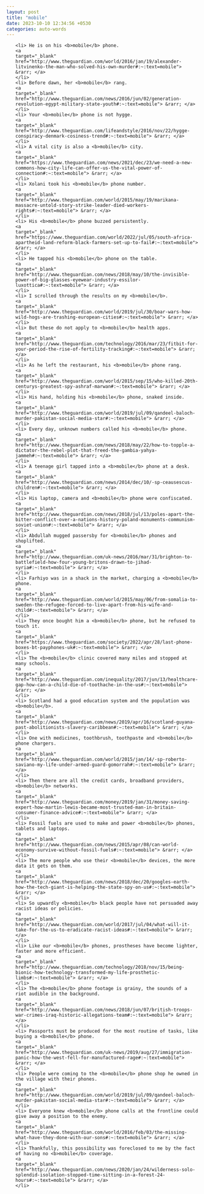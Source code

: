 ```yaml
---
layout: post
title: "mobile"
date: 2023-10-10 12:34:56 +0530
categories: auto-words
---
```

<ol>

    <li> He is on his <b>mobile</b> phone.
    <a 
    target="_blank" 
    href="http://www.theguardian.com/world/2016/jan/19/alexander-litvinenko-the-man-who-solved-his-own-murder#:~:text=mobile"> &rarr; </a>
    </li>
    <li> Before dawn, her <b>mobile</b> rang.
    <a 
    target="_blank" 
    href="http://www.theguardian.com/news/2016/jun/02/generation-revolution-egypt-military-state-youth#:~:text=mobile"> &rarr; </a>
    </li>
    <li> Your <b>mobile</b> phone is not hygge.
    <a 
    target="_blank" 
    href="http://www.theguardian.com/lifeandstyle/2016/nov/22/hygge-conspiracy-denmark-cosiness-trend#:~:text=mobile"> &rarr; </a>
    </li>
    <li> A vital city is also a <b>mobile</b> city.
    <a 
    target="_blank" 
    href="https://www.theguardian.com/news/2021/dec/23/we-need-a-new-commons-how-city-life-can-offer-us-the-vital-power-of-connection#:~:text=mobile"> &rarr; </a>
    </li>
    <li> Xolani took his <b>mobile</b> phone number.
    <a 
    target="_blank" 
    href="http://www.theguardian.com/world/2015/may/19/marikana-massacre-untold-story-strike-leader-died-workers-rights#:~:text=mobile"> &rarr; </a>
    </li>
    <li> His <b>mobile</b> phone buzzed persistently.
    <a 
    target="_blank" 
    href="https://www.theguardian.com/world/2022/jul/05/south-africa-apartheid-land-reform-black-farmers-set-up-to-fail#:~:text=mobile"> &rarr; </a>
    </li>
    <li> He tapped his <b>mobile</b> phone on the table.
    <a 
    target="_blank" 
    href="http://www.theguardian.com/news/2018/may/10/the-invisible-power-of-big-glasses-eyewear-industry-essilor-luxottica#:~:text=mobile"> &rarr; </a>
    </li>
    <li> I scrolled through the results on my <b>mobile</b>.
    <a 
    target="_blank" 
    href="http://www.theguardian.com/world/2019/jul/30/boar-wars-how-wild-hogs-are-trashing-european-cities#:~:text=mobile"> &rarr; </a>
    </li>
    <li> But these do not apply to <b>mobile</b> health apps.
    <a 
    target="_blank" 
    href="http://www.theguardian.com/technology/2016/mar/23/fitbit-for-your-period-the-rise-of-fertility-tracking#:~:text=mobile"> &rarr; </a>
    </li>
    <li> As he left the restaurant, his <b>mobile</b> phone rang.
    <a 
    target="_blank" 
    href="http://www.theguardian.com/world/2015/sep/15/who-killed-20th-centurys-greatest-spy-ashraf-marwan#:~:text=mobile"> &rarr; </a>
    </li>
    <li> His hand, holding his <b>mobile</b> phone, snaked inside.
    <a 
    target="_blank" 
    href="http://www.theguardian.com/world/2019/jul/09/qandeel-baloch-murder-pakistan-social-media-star#:~:text=mobile"> &rarr; </a>
    </li>
    <li> Every day, unknown numbers called his <b>mobile</b> phone.
    <a 
    target="_blank" 
    href="http://www.theguardian.com/news/2018/may/22/how-to-topple-a-dictator-the-rebel-plot-that-freed-the-gambia-yahya-jammeh#:~:text=mobile"> &rarr; </a>
    </li>
    <li> A teenage girl tapped into a <b>mobile</b> phone at a desk.
    <a 
    target="_blank" 
    href="http://www.theguardian.com/news/2014/dec/10/-sp-ceausescus-children#:~:text=mobile"> &rarr; </a>
    </li>
    <li> His laptop, camera and <b>mobile</b> phone were confiscated.
    <a 
    target="_blank" 
    href="http://www.theguardian.com/news/2018/jul/13/poles-apart-the-bitter-conflict-over-a-nations-history-poland-monuments-communism-soviet-union#:~:text=mobile"> &rarr; </a>
    </li>
    <li> Abdullah mugged passersby for <b>mobile</b> phones and shoplifted.
    <a 
    target="_blank" 
    href="http://www.theguardian.com/uk-news/2016/mar/31/brighton-to-battlefield-how-four-young-britons-drawn-to-jihad-syria#:~:text=mobile"> &rarr; </a>
    </li>
    <li> Farhiyo was in a shack in the market, charging a <b>mobile</b> phone.
    <a 
    target="_blank" 
    href="http://www.theguardian.com/world/2015/may/06/from-somalia-to-sweden-the-refugee-forced-to-live-apart-from-his-wife-and-child#:~:text=mobile"> &rarr; </a>
    </li>
    <li> They once bought him a <b>mobile</b> phone, but he refused to touch it.
    <a 
    target="_blank" 
    href="https://www.theguardian.com/society/2022/apr/28/last-phone-boxes-bt-payphones-uk#:~:text=mobile"> &rarr; </a>
    </li>
    <li> The <b>mobile</b> clinic covered many miles and stopped at many schools.
    <a 
    target="_blank" 
    href="http://www.theguardian.com/inequality/2017/jun/13/healthcare-gap-how-can-a-child-die-of-toothache-in-the-us#:~:text=mobile"> &rarr; </a>
    </li>
    <li> Scotland had a good education system and the population was <b>mobile</b>.
    <a 
    target="_blank" 
    href="http://www.theguardian.com/news/2019/apr/16/scotland-guyana-past-abolitionists-slavery-caribbean#:~:text=mobile"> &rarr; </a>
    </li>
    <li> One with medicines, toothbrush, toothpaste and <b>mobile</b> phone chargers.
    <a 
    target="_blank" 
    href="http://www.theguardian.com/world/2015/jan/14/-sp-roberto-saviano-my-life-under-armed-guard-gomorrah#:~:text=mobile"> &rarr; </a>
    </li>
    <li> Then there are all the credit cards, broadband providers, <b>mobile</b> networks.
    <a 
    target="_blank" 
    href="http://www.theguardian.com/money/2019/jan/31/money-saving-expert-how-martin-lewis-became-most-trusted-man-in-britain-consumer-finance-advice#:~:text=mobile"> &rarr; </a>
    </li>
    <li> Fossil fuels are used to make and power <b>mobile</b> phones, tablets and laptops.
    <a 
    target="_blank" 
    href="http://www.theguardian.com/news/2015/apr/08/can-world-economy-survive-without-fossil-fuels#:~:text=mobile"> &rarr; </a>
    </li>
    <li> The more people who use their <b>mobile</b> devices, the more data it gets on them.
    <a 
    target="_blank" 
    href="http://www.theguardian.com/news/2018/dec/20/googles-earth-how-the-tech-giant-is-helping-the-state-spy-on-us#:~:text=mobile"> &rarr; </a>
    </li>
    <li> So upwardly <b>mobile</b> black people have not persuaded away racist ideas or policies.
    <a 
    target="_blank" 
    href="http://www.theguardian.com/world/2017/jul/04/what-will-it-take-for-the-us-to-eradicate-racist-ideas#:~:text=mobile"> &rarr; </a>
    </li>
    <li> Like our <b>mobile</b> phones, prostheses have become lighter, faster and more efficient.
    <a 
    target="_blank" 
    href="http://www.theguardian.com/technology/2018/nov/15/being-bionic-how-technology-transformed-my-life-prosthetic-limbs#:~:text=mobile"> &rarr; </a>
    </li>
    <li> The <b>mobile</b> phone footage is grainy, the sounds of a riot audible in the background.
    <a 
    target="_blank" 
    href="http://www.theguardian.com/news/2018/jun/07/british-troops-war-crimes-iraq-historic-allegations-team#:~:text=mobile"> &rarr; </a>
    </li>
    <li> Passports must be produced for the most routine of tasks, like buying a <b>mobile</b> phone.
    <a 
    target="_blank" 
    href="http://www.theguardian.com/uk-news/2019/aug/27/immigration-panic-how-the-west-fell-for-manufactured-rage#:~:text=mobile"> &rarr; </a>
    </li>
    <li> People were coming to the <b>mobile</b> phone shop he owned in the village with their phones.
    <a 
    target="_blank" 
    href="http://www.theguardian.com/world/2019/jul/09/qandeel-baloch-murder-pakistan-social-media-star#:~:text=mobile"> &rarr; </a>
    </li>
    <li> Everyone knew <b>mobile</b> phone calls at the frontline could give away a position to the enemy.
    <a 
    target="_blank" 
    href="http://www.theguardian.com/world/2016/feb/03/the-missing-what-have-they-done-with-our-sons#:~:text=mobile"> &rarr; </a>
    </li>
    <li> Thankfully, this possibility was foreclosed to me by the fact of having no <b>mobile</b> coverage.
    <a 
    target="_blank" 
    href="http://www.theguardian.com/news/2020/jan/24/wilderness-solo-splendid-isolation-stopped-time-sitting-in-a-forest-24-hours#:~:text=mobile"> &rarr; </a>
    </li>